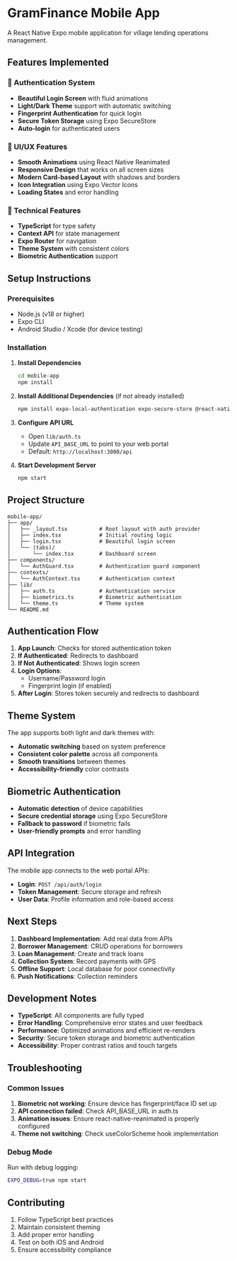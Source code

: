 # GramFinance Mobile App

A React Native Expo mobile application for village lending operations management.

## Features Implemented

### 🔐 Authentication System
- **Beautiful Login Screen** with fluid animations
- **Light/Dark Theme** support with automatic switching
- **Fingerprint Authentication** for quick login
- **Secure Token Storage** using Expo SecureStore
- **Auto-login** for authenticated users

### 🎨 UI/UX Features
- **Smooth Animations** using React Native Reanimated
- **Responsive Design** that works on all screen sizes
- **Modern Card-based Layout** with shadows and borders
- **Icon Integration** using Expo Vector Icons
- **Loading States** and error handling

### 🔧 Technical Features
- **TypeScript** for type safety
- **Context API** for state management
- **Expo Router** for navigation
- **Theme System** with consistent colors
- **Biometric Authentication** support

## Setup Instructions

### Prerequisites
- Node.js (v18 or higher)
- Expo CLI
- Android Studio / Xcode (for device testing)

### Installation

1. **Install Dependencies**
   ```bash
   cd mobile-app
   npm install
   ```

2. **Install Additional Dependencies** (if not already installed)
   ```bash
   npm install expo-local-authentication expo-secure-store @react-native-async-storage/async-storage
   ```

3. **Configure API URL**
   - Open `lib/auth.ts`
   - Update `API_BASE_URL` to point to your web portal
   - Default: `http://localhost:3000/api`

4. **Start Development Server**
   ```bash
   npm start
   ```

## Project Structure

```
mobile-app/
├── app/
│   ├── _layout.tsx          # Root layout with auth provider
│   ├── index.tsx            # Initial routing logic
│   ├── login.tsx            # Beautiful login screen
│   └── (tabs)/
│       └── index.tsx        # Dashboard screen
├── components/
│   └── AuthGuard.tsx        # Authentication guard component
├── contexts/
│   └── AuthContext.tsx      # Authentication context
├── lib/
│   ├── auth.ts              # Authentication service
│   ├── biometrics.ts        # Biometric authentication
│   └── theme.ts             # Theme system
└── README.md
```

## Authentication Flow

1. **App Launch**: Checks for stored authentication token
2. **If Authenticated**: Redirects to dashboard
3. **If Not Authenticated**: Shows login screen
4. **Login Options**:
   - Username/Password login
   - Fingerprint login (if enabled)
5. **After Login**: Stores token securely and redirects to dashboard

## Theme System

The app supports both light and dark themes with:
- **Automatic switching** based on system preference
- **Consistent color palette** across all components
- **Smooth transitions** between themes
- **Accessibility-friendly** color contrasts

## Biometric Authentication

- **Automatic detection** of device capabilities
- **Secure credential storage** using Expo SecureStore
- **Fallback to password** if biometric fails
- **User-friendly prompts** and error handling

## API Integration

The mobile app connects to the web portal APIs:
- **Login**: `POST /api/auth/login`
- **Token Management**: Secure storage and refresh
- **User Data**: Profile information and role-based access

## Next Steps

1. **Dashboard Implementation**: Add real data from APIs
2. **Borrower Management**: CRUD operations for borrowers
3. **Loan Management**: Create and track loans
4. **Collection System**: Record payments with GPS
5. **Offline Support**: Local database for poor connectivity
6. **Push Notifications**: Collection reminders

## Development Notes

- **TypeScript**: All components are fully typed
- **Error Handling**: Comprehensive error states and user feedback
- **Performance**: Optimized animations and efficient re-renders
- **Security**: Secure token storage and biometric authentication
- **Accessibility**: Proper contrast ratios and touch targets

## Troubleshooting

### Common Issues

1. **Biometric not working**: Ensure device has fingerprint/face ID set up
2. **API connection failed**: Check API_BASE_URL in auth.ts
3. **Animation issues**: Ensure react-native-reanimated is properly configured
4. **Theme not switching**: Check useColorScheme hook implementation

### Debug Mode

Run with debug logging:
```bash
EXPO_DEBUG=true npm start
```

## Contributing

1. Follow TypeScript best practices
2. Maintain consistent theming
3. Add proper error handling
4. Test on both iOS and Android
5. Ensure accessibility compliance
